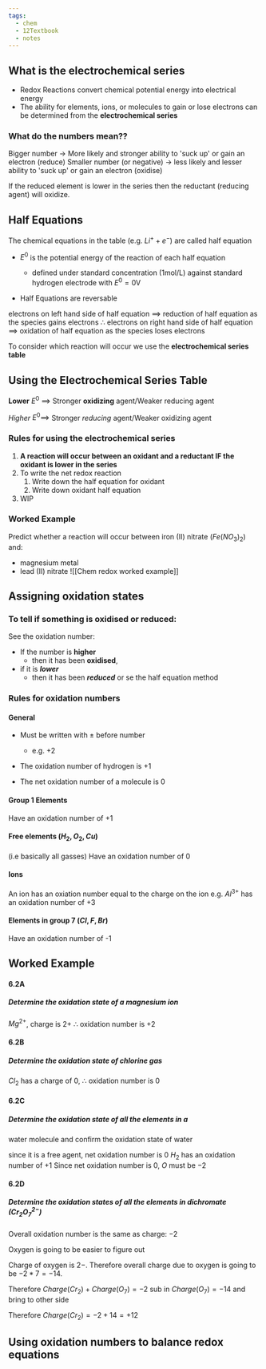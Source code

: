 ```yaml
---
tags:
  - chem
  - 12Textbook
  - notes
---
```

## What is the electrochemical series
- Redox Reactions convert chemical potential energy into electrical energy
- The ability for elements, ions, or molecules to gain or lose electrons can be determined from the **electrochemical series**

### What do the numbers mean??
Bigger number $\rightarrow$ More likely and stronger ability to 'suck up' or gain an electron (reduce)
Smaller number (or negative) $\rightarrow$ less likely and lesser ability to 'suck up' or gain an electron (oxidise)

If the reduced element is lower in the series then the reductant (reducing agent) will oxidize. 
## Half  Equations 
The chemical equations in the table (e.g. $Li^{+} + e^-$) are called half equation
 
 - $E^0$ is the potential energy of the reaction of each half equation
	 - defined under standard concentration (1mol/L) against standard hydrogen electrode with $E^0 = 0\textrm{V}$ 


- Half Equations are reversable

electrons on left hand side of half equation $\implies$ reduction of half equation as the species gains electrons
$\therefore$ 
electrons on right hand side of half equation $\implies$ oxidation of half equation as the species loses electrons

To consider which reaction will occur we use the **electrochemical series table**
## Using the Electrochemical Series Table

**Lower** $E^0$ $\implies$ Stronger **oxidizing** agent/Weaker reducing agent

*Higher* $E^0 \implies$ Stronger *reducing* agent/Weaker oxidizing agent


### Rules for using the electrochemical series
1. **A reaction will occur between an oxidant and a reductant IF the oxidant is lower in the series**
2. To write the net redox reaction 
	1. Write down the half equation for oxidant
	2. Write down oxidant half equation
3. WIP


### Worked Example
Predict whether a reaction will occur between iron (II) nitrate $(Fe(NO_3)_2$) and:
- magnesium metal
- lead (II) nitrate
![[Chem redox worked example]]

## Assigning oxidation states
### To tell if something is oxidised or reduced:
See the oxidation number:
- If the number is **higher** 
	- then it has been **oxidised**, 
- if it is ***lower*** 
	- then it has been ***reduced***
or
se the half equation method
### Rules for oxidation numbers
#### General

- Must be written with $\pm$ before number
	- e.g. $+2$ 

- The oxidation number of hydrogen is +1 
- The net oxidation number of a molecule is 0

#### Group 1 Elements
Have an oxidation number of $+1$

#### Free elements ($H_2, O_2, Cu$) 
(i.e basically all gasses)
Have an oxidation number of $0$ 

#### Ions
An ion has an oxiation number equal to the charge on the ion
e.g. $Al^{3+}$ has an oxidation number of $+3$ 

#### Elements in group 7 ($Cl, F, Br$)
Have an oxidation number of -1
## Worked Example
#### 6.2A 
##### Determine the oxidation state of a magnesium ion

$Mg^{2+}$, charge is $2+$ $\therefore$ oxidation number is $+2$ 

#### 6.2B 
##### Determine the oxidation state of chlorine gas

$Cl_2$ has a charge of $0$, $\therefore$ oxidation number is $0$ 

#### 6.2C 
##### Determine the oxidation state of all the elements in a 
water molecule and confirm the oxidation state of water

since it is a free agent, net oxidation number is $0$
$H_2$ has an oxidation number of $+1$ 
Since net oxidation number is $0$, $O$ must be $-2$

#### 6.2D
##### Determine the oxidation states of all the elements in dichromate ($Cr_2O_7^{2-}$)

Overall oxidation number is the same as charge: $-2$ 

Oxygen is going to be easier to figure out

Charge of oxygen is $2-$. Therefore overall charge due to oxygen is going to be $-2*7 = -14$. 

Therefore $Charge(Cr_2) + Charge(O_7) = -2$
sub in $Charge(O_7)=-14$ and bring to other side

Therefore $Charge(Cr_2) = -2+14=+12$

## Using oxidation numbers to balance redox equations
